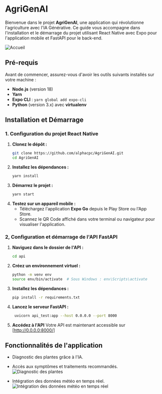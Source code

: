 # AgriGenAI

Bienvenue dans le projet **AgriGenAI**, une application qui révolutionne l'agriculture avec l'IA Générative. Ce guide vous accompagne dans l'installation et le démarrage du projet utilisant React Native avec Expo pour l'application mobile et FastAPI pour le back-end.

![Accueil](assets/WhatsApp-Image1.jpeg)


## Pré-requis
Avant de commencer, assurez-vous d'avoir les outils suivants installés sur votre machine :

- **Node.js** (version 18)
- **Yarn**
- **Expo CLI** : `yarn global add expo-cli`
- **Python** (version 3.x) avec **virtualenv**


## Installation et Démarrage

### 1. Configuration du projet React Native

1. **Clonez le dépôt :**
   ```bash
   git clone https://github.com/alphacpc/AgriGenAI.git
   cd AgriGenAI

2. **Installez les dépendances :**
   ```bash
   yarn install
3. **Démarrez le projet :**
   ```bash
   yarn start

4. **Testez sur un appareil mobile :**
   - Téléchargez l'application **Expo Go** depuis le Play Store ou l'App Store.
   - Scannez le QR Code affiché dans votre terminal ou navigateur pour visualiser l'application.

### 2, Configuration et démarrage de l'API FastAPI
1. **Naviguez dans le dossier de l'API :**
   ```bash
   cd api
   
2. **Créez un environnement virtuel :**
   ```bash
   python -m venv env
   source env/bin/activate  # Sous Windows : env\Scripts\activate

3. **Installez les dépendances :**
   ```bash
   pip install -r requirements.txt

4. **Lancez le serveur FastAPI :**
   ```bash
    uvicorn api_test:app --host 0.0.0.0 --port 8000

5. **Accédez à l'API** Votre API est maintenant accessible sur [http://0.0.0.0:8000/]


## Fonctionnalités de l'application

- Diagnostic des plantes grâce à l'IA.
- Accès aux symptômes et traitements recommandés.
  ![Diagnostic des plantes](assets/WhatsApp-Image2.jpeg)

- Intégration des données météo en temps réel.
  ![Intégration des données météo en temps réel](assets/WhatsApp-Image3.jpeg)
